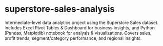 # superstore-sales-analysis
Intermediate-level data analytics project using the Superstore Sales dataset. Includes Excel Pivot Tables &amp; Dashboard for business insights, and Python (Pandas, Matplotlib) notebook for analysis &amp; visualizations. Covers sales, profit trends, segment/category performance, and regional insights.
